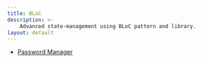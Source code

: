 ```yaml
---
title: BLoC
description: >-
    Advanced state-management using BLoC pattern and library.
layout: default
---
```


- [Password Manager](password-manager)